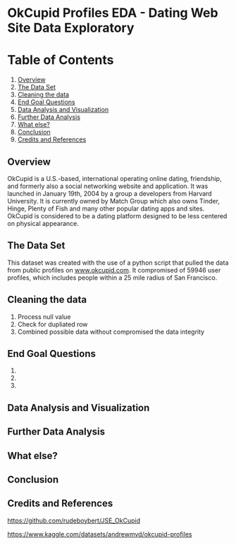 # OkCupid Profiles EDA - Dating Web Site Data Exploratory

# Table of Contents
1. [Overview](#overview)
2. [The Data Set](#the-data-set)
3. [Cleaning the data](#cleaning-the-data)
4. [End Goal Questions](#end-goal-questions)
5. [Data Analysis and Visualization](#data-analysis-and-visualization)
6. [Further Data Analysis](#further-data-analysis)
7. [What else?](#what-else)
8. [Conclusion](#conclusion)
9. [Credits and References](#credits-and-references)

## **Overview**
OkCupid is a U.S.-based, international operating online dating, friendship, and formerly also a social networking website and application. It was launched in January 19th, 2004 by a group a developers from Harvard University. It is currently owned by Match Group which also owns Tinder, Hinge, Plenty of Fish and many other popular dating apps and sites. OkCupid is considered to be a dating platform designed to be less centered on physical appearance. 
## **The Data Set**
This dataset was created with the use of a python script that pulled the data from public profiles on www.okcupid.com. It compromised of 59946 user profiles, which includes people within a 25 mile radius of San Francisco.
## **Cleaning the data**
1. Process null value
2. Check for dupliated row
3. Combined possible data without compromised the data integrity
## **End Goal Questions**
1. 
2.
3.
## **Data Analysis and Visualization**
## **Further Data Analysis**
## **What else?**
## **Conclusion**
## **Credits and References**
https://github.com/rudeboybert/JSE_OkCupid

https://www.kaggle.com/datasets/andrewmvd/okcupid-profiles